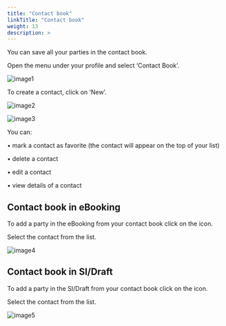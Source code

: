 ```yaml
---
title: "Contact book"
linkTitle: "Contact book"
weight: 13
description: >
---
```


You can save all your parties in the contact book.

Open the menu under your profile and select ‘Contact Book’. 

![image1](/images/Contact_book/image1.PNG#center)

To create a contact, click on ‘New’.

![image2](/images/Contact_book/image2.PNG#center)

![image3](/images/Contact_book/image3.PNG#center)

You can:

•	mark a contact as favorite (the contact will appear on the top of your list) 

•	delete a contact

•	edit a contact

•	view details of a contact

## Contact book in eBooking
To add a party in the eBooking from your contact book click on the icon.

Select the contact from the list.

![image4](/images/Contact_book/image4.PNG#center)

## Contact book in SI/Draft

To add a party in the SI/Draft from your contact book click on the icon.

Select the contact from the list.

![image5](/images/Contact_book/image5.PNG#center)

